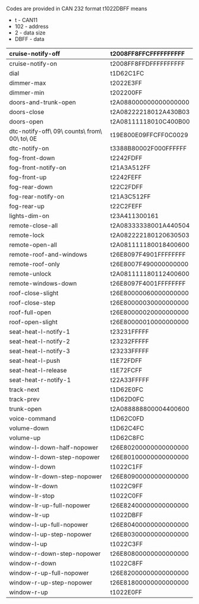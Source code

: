 Codes are provided in CAN 232 format
t1022DBFF means
  * t - CAN11
  * 102 - address
  * 2 - data size
  * DBFF - data

|cruise-notify-off|t2008FF8FFCFFFFFFFFFF|
|:----------------|:--------------------|
|cruise-notify-on |t2008FF8FFDFFFFFFFFFF|
|dial             |t1D62C1FC            |
|dimmer-max       |t2022E3FF            |
|dimmer-min       |t202200FF            |
|doors-and-trunk-open|t2A088000000000000000|
|doors-close      |t2A08222218012A430B03|
|doors-open       |t2A08111118010C400B00|
|dtc-notify-off\ 09\ counts\ from\ 00\ to\ 0E|t19E800E09FFCFF0C0029|
|dtc-notify-on    |t3388B80002F000FFFFFF|
|fog-front-down   |t2242FDFF            |
|fog-front-notify-on|t21A3A512FF          |
|fog-front-up     |t2242FEFF            |
|fog-rear-down    |t22C2FDFF            |
|fog-rear-notify-on|t21A3C512FF          |
|fog-rear-up      |t22C2FEFF            |
|lights-dim-on    |t23A411300161        |
|remote-close-all |t2A08333338001A440504|
|remote-lock      |t2A082222180120630503|
|remote-open-all  |t2A081111180018400600|
|remote-roof-and-windows|t26E8097F4901FFFFFFFF|
|remote-roof-only |t26E8007F490000000000|
|remote-unlock    |t2A081111180112400600|
|remote-windows-down|t26E8097F4001FFFFFFFF|
|roof-close-slight|t26E80000060000000000|
|roof-close-step  |t26E80000030000000000|
|roof-full-open   |t26E80000020000000000|
|roof-open-slight |t26E80000010000000000|
|seat-heat-l-notify-1|t23231FFFFF          |
|seat-heat-l-notify-2|t23232FFFFF          |
|seat-heat-l-notify-3|t23233FFFFF          |
|seat-heat-l-push |t1E72FDFF            |
|seat-heat-l-release|t1E72FCFF            |
|seat-heat-r-notify-1|t22A33FFFFF          |
|track-next       |t1D62E0FC            |
|track-prev       |t1D62D0FC            |
|trunk-open       |t2A088888800004400600|
|voice-command    |t1D62C0FD            |
|volume-down      |t1D62C4FC            |
|volume-up        |t1D62C8FC            |
|window-l-down-half-nopower|t26E80200000000000000|
|window-l-down-step-nopower|t26E80100000000000000|
|window-l-down    |t1022C1FF            |
|window-lr-down-step-nopower|t26E80900000000000000|
|window-lr-down   |t1022C9FF            |
|window-lr-stop   |t1022C0FF            |
|window-lr-up-full-nopower|t26E82400000000000000|
|window-lr-up     |t1022DBFF            |
|window-l-up-full-nopower|t26E80400000000000000|
|window-l-up-step-nopower|t26E80300000000000000|
|window-l-up      |t1022C3FF            |
|window-r-down-step-nopower|t26E80800000000000000|
|window-r-down    |t1022C8FF            |
|window-r-up-full-nopower|t26E82000000000000000|
|window-r-up-step-nopower|t26E81800000000000000|
|window-r-up      |t1022E0FF            |